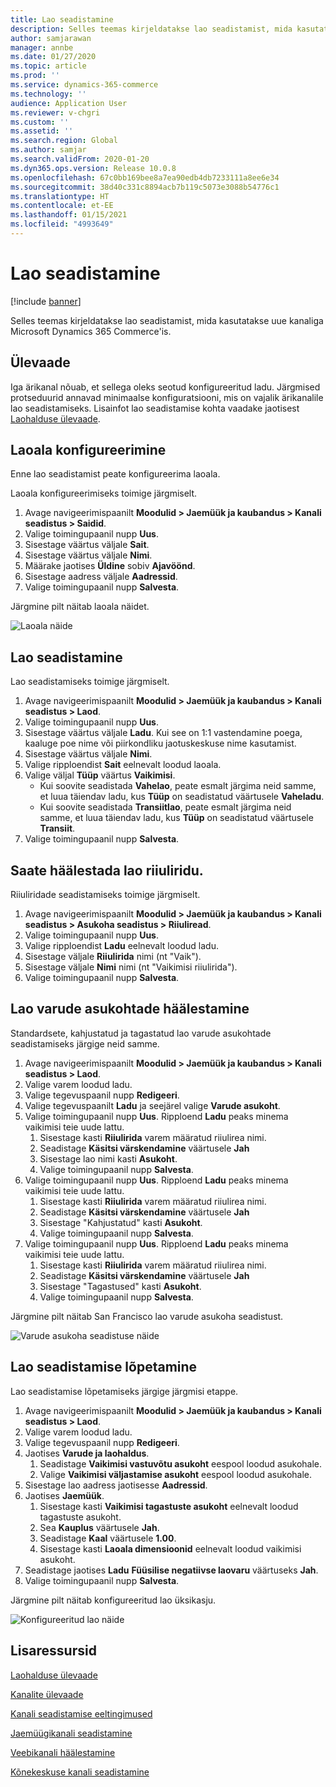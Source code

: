 ```yaml
---
title: Lao seadistamine
description: Selles teemas kirjeldatakse lao seadistamist, mida kasutatakse uue kanaliga Microsoft Dynamics 365 Commerce'is.
author: samjarawan
manager: annbe
ms.date: 01/27/2020
ms.topic: article
ms.prod: ''
ms.service: dynamics-365-commerce
ms.technology: ''
audience: Application User
ms.reviewer: v-chgri
ms.custom: ''
ms.assetid: ''
ms.search.region: Global
ms.author: samjar
ms.search.validFrom: 2020-01-20
ms.dyn365.ops.version: Release 10.0.8
ms.openlocfilehash: 67c0bb169bee8a7ea90edb4db7233111a8ee6e34
ms.sourcegitcommit: 38d40c331c8894acb7b119c5073e3088b54776c1
ms.translationtype: HT
ms.contentlocale: et-EE
ms.lasthandoff: 01/15/2021
ms.locfileid: "4993649"
---
```

# <a name="warehouse-set-up"></a>Lao seadistamine


[!include [banner](includes/banner.md)]

Selles teemas kirjeldatakse lao seadistamist, mida kasutatakse uue kanaliga Microsoft Dynamics 365 Commerce'is.

## <a name="overview"></a>Ülevaade

Iga ärikanal nõuab, et sellega oleks seotud konfigureeritud ladu. Järgmised protseduurid annavad minimaalse konfiguratsiooni, mis on vajalik ärikanalile lao seadistamiseks. Lisainfot lao seadistamise kohta vaadake jaotisest [Laohalduse ülevaade](../supply-chain/warehousing/warehouse-management-overview.md?toc=/dynamics365/commerce/toc.json).

## <a name="configure-a-warehouse-site"></a>Laoala konfigureerimine

Enne lao seadistamist peate konfigureerima laoala.

Laoala konfigureerimiseks toimige järgmiselt.

1. Avage navigeerimispaanilt **Moodulid \> Jaemüük ja kaubandus \> Kanali seadistus \> Saidid**.
1. Valige toimingupaanil nupp **Uus**.
1. Sisestage väärtus väljale **Sait**.
1. Sisestage väärtus väljale **Nimi**.
1. Määrake jaotises **Üldine** sobiv **Ajavöönd**.
1. Sisestage aadress väljale **Aadressid**.
1. Valige toimingupaanil nupp **Salvesta**.

Järgmine pilt näitab laoala näidet.

![Laoala näide](media/warehouse-site.png)

## <a name="set-up-a-warehouse"></a>Lao seadistamine

Lao seadistamiseks toimige järgmiselt.

1. Avage navigeerimispaanilt **Moodulid \> Jaemüük ja kaubandus \> Kanali seadistus \> Laod**.
1. Valige toimingupaanil nupp **Uus**.
1. Sisestage väärtus väljale **Ladu**.  Kui see on 1:1 vastendamine poega, kaaluge poe nime või piirkondliku jaotuskeskuse nime kasutamist.
1. Sisestage väärtus väljale **Nimi**.
1. Valige ripploendist **Sait** eelnevalt loodud laoala.
1. Valige väljal **Tüüp** väärtus **Vaikimisi**.
    - Kui soovite seadistada **Vahelao**, peate esmalt järgima neid samme, et luua täiendav ladu, kus **Tüüp** on seadistatud väärtusele **Vaheladu**.
    - Kui soovite seadistada **Transiitlao**, peate esmalt järgima neid samme, et luua täiendav ladu, kus **Tüüp** on seadistatud väärtusele **Transiit**.
1. Valige toimingupaanil nupp **Salvesta**.

## <a name="set-up-inventory-aisles"></a>Saate häälestada lao riiuliridu.

Riiuliridade seadistamiseks toimige järgmiselt.

1. Avage navigeerimispaanilt **Moodulid \> Jaemüük ja kaubandus \> Kanali seadistus \> Asukoha seadistus \> Riiuliread**.
1. Valige toimingupaanil nupp **Uus**.
1. Valige ripploendist **Ladu** eelnevalt loodud ladu.
1. Sisestage väljale **Riiulirida** nimi (nt "Vaik").
1. Sisestage väljale **Nimi** nimi (nt "Vaikimisi riiulirida").
1. Valige toimingupaanil nupp **Salvesta**.

## <a name="set-up-warehouse-inventory-locations"></a>Lao varude asukohtade häälestamine

Standardsete, kahjustatud ja tagastatud lao varude asukohtade seadistamiseks järgige neid samme.

1. Avage navigeerimispaanilt **Moodulid \> Jaemüük ja kaubandus \> Kanali seadistus \> Laod**.
1. Valige varem loodud ladu.
1. Valige tegevuspaanil nupp **Redigeeri**.
1. Valige tegevuspaanilt **Ladu** ja seejärel valige **Varude asukoht**.
1. Valige toimingupaanil nupp **Uus**. Ripploend **Ladu** peaks minema vaikimisi teie uude lattu.
    1. Sisestage kasti **Riiulirida** varem määratud riiulirea nimi. 
    1. Seadistage **Käsitsi värskendamine** väärtusele **Jah**
    1. Sisestage lao nimi kasti **Asukoht**.
    1. Valige toimingupaanil nupp **Salvesta**.
 1. Valige toimingupaanil nupp **Uus**.  Ripploend **Ladu** peaks minema vaikimisi teie uude lattu.
    1. Sisestage kasti **Riiulirida** varem määratud riiulirea nimi.  
    1. Seadistage **Käsitsi värskendamine** väärtusele **Jah**
    1. Sisestage "Kahjustatud" kasti **Asukoht**.
    1. Valige toimingupaanil nupp **Salvesta**.
 1. Valige toimingupaanil nupp **Uus**.  Ripploend **Ladu** peaks minema vaikimisi teie uude lattu.
    1. Sisestage kasti **Riiulirida** varem määratud riiulirea nimi. 
    1. Seadistage **Käsitsi värskendamine** väärtusele **Jah**
    1. Sisestage "Tagastused" kasti **Asukoht**.
    1. Valige toimingupaanil nupp **Salvesta**.
    
Järgmine pilt näitab San Francisco lao varude asukoha seadistust.

![Varude asukoha seadistuse näide](media/warehouse-inventory-locations.png)
    
## <a name="complete-warehouse-setup"></a>Lao seadistamise lõpetamine

Lao seadistamise lõpetamiseks järgige järgmisi etappe.

1. Avage navigeerimispaanilt **Moodulid \> Jaemüük ja kaubandus \> Kanali seadistus \> Laod**.
1. Valige varem loodud ladu.
1. Valige tegevuspaanil nupp **Redigeeri**.
1. Jaotises **Varude ja laohaldus**.
    1. Seadistage **Vaikimisi vastuvõtu asukoht** eespool loodud asukohale.
    1. Valige **Vaikimisi väljastamise asukoht** eespool loodud asukohale.
1. Sisestage lao aadress jaotisesse **Aadressid**.
1. Jaotises **Jaemüük**. 
    1. Sisestage kasti **Vaikimisi tagastuste asukoht** eelnevalt loodud tagastuste asukoht.
    1. Sea **Kauplus** väärtusele **Jah**.
    1. Seadistage **Kaal** väärtusele **1.00**. 
    1. Sisestage kasti **Laoala dimensioonid** eelnevalt loodud vaikimisi asukoht.
1. Seadistage jaotises **Ladu** **Füüsilise negatiivse laovaru** väärtuseks **Jah**.
1. Valige toimingupaanil nupp **Salvesta**.

Järgmine pilt näitab konfigureeritud lao üksikasju.

![Konfigureeritud lao näide](media/warehouse-sample.png)

## <a name="additional-resources"></a>Lisaressursid

[Laohalduse ülevaade](../supply-chain/warehousing/warehouse-management-overview.md?toc=/dynamics365/commerce/toc.json)

[Kanalite ülevaade](channels-overview.md)

[Kanali seadistamise eeltingimused](channels-prerequisites.md)

[Jaemüügikanali seadistamine](channel-setup-retail.md)
    
[Veebikanali häälestamine](channel-setup-online.md)

[Kõnekeskuse kanali seadistamine](channel-setup-callcenter.md)





